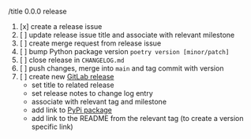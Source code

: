 /title 0.0.0 release

1. [x] create a release issue
1. [ ] update release issue title and associate with relevant milestone
1. [ ] create merge request from release issue
1. [ ] bump Python package version `poetry version [minor/patch]`
1. [ ] close release in `CHANGELOG.md`
1. [ ] push changes, merge into `main` and tag commit with version
1. [ ] create new [GitLab release](https://gitlab.data.bas.ac.uk/MAGIC/ops-data-store/-/releases)
    - set title to related release
    - set release notes to change log entry
    - associate with relevant tag and milestone 
    - add link to [PyPi package](https://pypi.org/project/bas-air-unit-network-dataset/#history)
    - add link to the README from the relevant tag (to create a version specific link)
